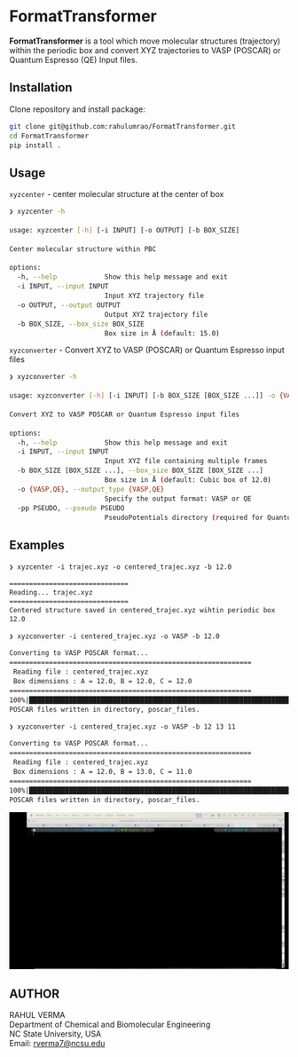 # FormatTransformer

**FormatTransformer** is a tool which move molecular structures (trajectory) within the periodic box and convert XYZ trajectories to VASP (POSCAR) or Quantum Espresso (QE) Input files.

## Installation

Clone repository and install package:

```bash
git clone git@github.com:rahulumrao/FormatTransformer.git
cd FormatTransformer
pip install .
```
## Usage

`xyzcenter` - center molecular structure at the center of box

```bash
❯ xyzcenter -h

usage: xyzcenter [-h] [-i INPUT] [-o OUTPUT] [-b BOX_SIZE]

Center molecular structure within PBC

options:
  -h, --help            Show this help message and exit
  -i INPUT, --input INPUT
                        Input XYZ trajectory file
  -o OUTPUT, --output OUTPUT
                        Output XYZ trajectory file
  -b BOX_SIZE, --box_size BOX_SIZE
                        Box size in Å (default: 15.0)

```

`xyzconverter` - Convert XYZ to VASP (POSCAR) or Quantum Espresso input files


```bash
❯ xyzconverter -h

usage: xyzconverter [-h] [-i INPUT] [-b BOX_SIZE [BOX_SIZE ...]] -o {VASP,QE} [-pp PSEUDO]

Convert XYZ to VASP POSCAR or Quantum Espresso input files

options:
  -h, --help            Show this help message and exit
  -i INPUT, --input INPUT
                        Input XYZ file containing multiple frames
  -b BOX_SIZE [BOX_SIZE ...], --box_size BOX_SIZE [BOX_SIZE ...]
                        Box size in Å (default: Cubic box of 12.0)
  -o {VASP,QE}, --output_type {VASP,QE}
                        Specify the output format: VASP or QE
  -pp PSEUDO, --pseudo PSEUDO
                        PseudoPotentials directory (required for Quantum Espresso)
```
## Examples

`❯ xyzcenter -i trajec.xyz -o centered_trajec.xyz -b 12.0`
```
==============================
Reading... trajec.xyz
==============================
Centered structure saved in centered_trajec.xyz wihtin periodic box 12.0
```

`❯ xyzconverter -i centered_trajec.xyz -o VASP -b 12.0`

```bash
Converting to VASP POSCAR format...
=============================================================
 Reading file : centered_trajec.xyz
 Box dimensions : A = 12.0, B = 12.0, C = 12.0
=============================================================
100%|███████████████████████████████████████████████████████████████████████| 99/99 [00:00<00:00, 4407.79it/s]
POSCAR files written in directory, poscar_files.
```

`❯ xyzconverter -i centered_trajec.xyz -o VASP -b 12 13 11`

```bash
Converting to VASP POSCAR format...
=============================================================
 Reading file : centered_trajec.xyz
 Box dimensions : A = 12.0, B = 13.0, C = 11.0
=============================================================
100%|███████████████████████████████████████████████████████████████████████| 99/99 [00:00<00:00, 5886.62it/s]
POSCAR files written in directory, poscar_files.
```
![FormatTransformer Demo](usage.gif)

## AUTHOR
RAHUL VERMA \
Department of Chemical and Biomolecular Engineering \
NC State University, USA \
Email: rverma7@ncsu.edu